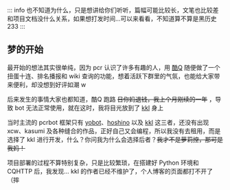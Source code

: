 ::: info
也不知道为什么，只是想讲给你们听听，篇幅可能比较长，文笔也比较差  
和项目文档没什么关系，如果想打发时间...可以来看看，不知道算不算是黑历史 233
:::

## 梦的开始

最开始的想法其实很单纯，因为 pcr 认识了许多有趣的人，用 [酷Q](https://cqp.cc) 随便做了一个扭蛋十连、排名播报和 wiki 查询的功能，想着活跃下群里的气氛，也能给大家带来便利，却没想到好评如潮 w

后来发生的事情大家也都知道，酷Q 跑路 ~~日你妈退钱，我上个月刚续的一年~~ ，导致 bot 无法正常使用，就在这时，我将目光放到了 [kkl](https://github.com/Joenothing-lst/kkl-Android-2.0) 身上

当时主流的 pcrbot 框架只有 [yobot](https://github.com/yuudi/yobot)、[hoshino](https://github.com/Ice-Cirno/HoshinoBot) 以及 [kkl](https://github.com/Joenothing-lst/kkl-Android-2.0) 这三者，还没有出现 xcw、kasumi 及各种缝合的作品，正好自己又会编程，所以我没有去租用，而是选择了 kkl 进行开发，什么？你问我为什么会选择后者？~~我才不是萝莉控，那可是我妈！~~

项目部署的过程不算特别复杂，只是比较繁琐，在搭建好 Python 环境和 CQHTTP 后，我发现... kkl 的作者已经不维护了，个人博客的页面都打不开了（摔